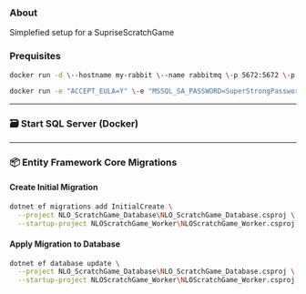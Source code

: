 ### About
Simplefied setup for a SupriseScratchGame


### Prequisites

```bash 
docker run -d \--hostname my-rabbit \--name rabbitmq \-p 5672:5672 \-p 15672:15672 \rabbitmq:3-management
```
```bash 
docker run -e "ACCEPT_EULA=Y" \-e "MSSQL_SA_PASSWORD=SuperStrongPassword1!" \-p 1433:1433 \--name sql1 \--hostname sql1 \-d mcr.microsoft.com/mssql/server:2025-latest
```
---

### 🗃️ Start SQL Server (Docker)


---

### 📦 Entity Framework Core Migrations

#### Create Initial Migration

```bash
dotnet ef migrations add InitialCreate \
  --project NLO_ScratchGame_Database\NLO_ScratchGame_Database.csproj \
  --startup-project NLOScratchGame_Worker\NLOScratchGame_Worker.csproj
```

#### Apply Migration to Database

```bash
dotnet ef database update \
  --project NLO_ScratchGame_Database\NLO_ScratchGame_Database.csproj \
  --startup-project NLOScratchGame_Worker\NLOScratchGame_Worker.csproj
```

